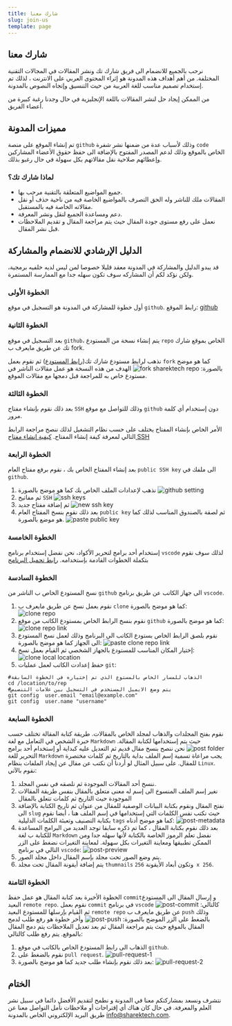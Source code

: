 ```yaml
---
title: شارك معنا 
slug: join-us
template: page
---
```


## شارك معنا
نرحب بالجميع للانضمام الى فريق شارك تك ونشر المقالات في المجالات التقنية المختلفة. من أهم أهداف هذه المدونة هو إثراء المحتوى العربي على الانترنت ، لذلك تم إستخدام تصميم مناسب للغة العربية  من حيث التنسيق وإتجاه النصوص بالمدونة. 

من الممكن إيجاد حل لنشر المقالات باللغة الإنجليزية في حال وجدنا رغبة كبيرة من أعضاء الفريق.

## مميزات المدونة
تم إنشاء الموقع على منصة `github` وذلك لأسباب عدة من ضمنها نشر شفرة `code` الخاص بالموقع وذلك لدعم المصدر المفتوح بالإضافة الى حفظ حقوق الأعضاء المشاركين وإعطائهم صلاحية نقل مقالاتهم بكل سهولة في حال رغبو بذلك.

### لماذا شارك تك؟
- جميع المواضيع المتعلقة بالتقنية مرحب بها.
- المقالات ملك للناشر وله الحق التصرف بالمواضيع الخاصة فيه من ناحية حذف أو نقل مقالاته الخاصة فيه بالمستقبل.
-  دعم ومساعدة الجميع لنقل ونشر المعرفة.
- نعمل على رفع مستوى جودة المقال حيث يتم مراجعة المقال و تقديم الملاحظات قبل نشر المقال.

## الدليل الإرشادي للانضمام والمشاركة
قد يبدو الدليل والمشاركة في المدونة معقد قليلا خصوصا لمن ليس لديه خلفيه برمجية، ولكن نؤكد لكم أن المشاركه سوف تكون سهله جدا مع الممارسة المستمرة.

### الخطوة الأولى
أول خطوة للمشاركة في المدونة هو التسجيل في موقع `github`.
رابط الموقع: [github](https://github.com/)

### الخطوة الثانية 
بعد التسجيل في موقع `github`، يتم إنشاء نسخة من المستودع `repo`
 الخاص بموقع شارك تك عن طريق مايعرف ب fork.

نذهب لرابط مستودع شارك تك([رابط المستودع](https://github.com/sharektech/sharektech.com)) ثم نقوم بعمل `fork` كما هو موضح بالصورة:
![fork sharektech repo](../images/join-us/sharektech-github-link.png "fork sharektech repo")
 الهدف من هذه النسخة هو عمل مقالات الناشر في مستودع خاص به للمراجعة قبل دمجها مع مقالات الموقع.

### الخطوة الثالثة
بعد ذلك نقوم بإنشاء مفتاح `SSH` وذلك للتواصل مع موقع `github` دون إستخدام أي كلمة مرور.

الأمر الخاص بإنشاء المفتاح يختلف على حسب نظام التشغيل لذلك ننصح مراجعة الرابط التالي لمعرفة كيفة إنشاء المفتاح.
[كيفية إنشاء مفتاح SSH](https://docs.github.com/en/authentication/connecting-to-github-with-ssh/generating-a-new-ssh-key-and-adding-it-to-the-ssh-agent)

### الخطوة الرابعة  
بعد إنشاء المفتاح الخاص بك ، نقوم برفع مفتاح العام `public SSH key`  الى ملفك في `github`.
1. نذهب لإعدادات الملف الخاص بك كما هو موضح بالصورة
![github setting](../images/join-us/github-setting.png "github setting")
2. ثم مفاتيح `SSH`
![ssh keys](../images/join-us/github-ssh-key.png "ssh keys")
3. ثم إضافة مفتاح جديد
![new ssh key](../images/join-us/new-ssh-key.png "new ssh key")
4. بعد ذلك نقوم بنسخ المفتاح العام `public key` ثم لصقة بالصندوق المناسب لذلك كما هو موضع بالصورة.
![paste public key](../images/join-us/paste-public-key.png "paste public key")

### الخطوة الخامسة
إستخدام أحد برامج لتحرير الأكواد، نحن نفضل إستخدام برنامج `vscode` لذلك سوف نقوم بتكملة الخطوات القادمة بإستخدامه.
[رابط تحميل البرنامج](https://code.visualstudio.com/download)

### الخطوة السادسة
نسخ المستودع الخاص ب الناشر من `github` الى جهاز الكاتب عن طريق برنامج `vscode`.

1. نقوم بعمل نسخ عن طريق مايعرف ب `clone` كما هو موضح بالصورة:
![clone repo](../images/join-us/clone-repo.png "clone rep")
2. نقوم بنسخ الرابط الخاص بمستودع الكاتب من موقع `github` كما هو موضح بالصورة:
![clone repo link](../images/join-us/clone-repo-link.png "clone rep link")
3. نقوم بلصق الرابط الخاص بستودع الكاتب الى البرنامج وذلك لعمل نسخ المستودع الى الجهاز كما هو موضح بالصورة:
![paste clone repo link](../images/join-us/paste-clone-rep-link.png "paste clone rep link")
4. إختيار المكان المناسب للمستودع بالجهاز الشخصي ثم القيام بعمل نسخ:
![clone local location](../images/join-us/clone-local-location.png "clone local location")
5.  حفظ إعدادت الكاتب لعمل عمليات `git`:
```
#الذهاب للمسار الخاص بالمستوع الذي تم إختياره في الخطوة السابقة
cd /location/to/rep
#يتم وضع الايميل المستخدم في التسجيل بين علامات التنصيص
git config  user.email "email@example.com"
git config  user.name "username"
```
### الخطوة السابعة
نقوم بفتح المجلدات والذهاب لمجلد الخاص بالمقالات. طريقة كتابة المقالة تختلف حسب خبرة الشخص في التعامل مع لغة `Markdown`  حيث يتم إستخدامها لكتابة المقالة.
![post folder](../images/join-us/post-folder.png "post folder")
نحن ننصح بنسخ مقال قديم ثم التعديل عليه كبداية أو إستخدام أحد برامج التحرير للغة `Markdown` 
يجب مراعاة تسمية إسم الملف بداية بالتاريخ ثم كلمات مختصرة للمقال. على سبيل المثال لو أردنا أن نكتب عن مقال عن إيجاد الملفات بنظام `Linux`. نقوم بالآتي:
1. ننسخ أحد المقالات الموجودة ثم نلصقه في نفس المجلد.
2. نغير إسم الملف المنسوخ الى إسم له معنى متعلق بالمقال بنفس طريقة المقالات الموجودة حيث التاريخ ثم كلمات تتعلق بالمقال
3. نفتح المقال ونقوم بكتابة البيانات الوصفية للمقال من عنوان ثم تاريخ الكتابة بالإضافة الى `slug` حيث نكتب نفس الكلمات التي إستخدامها في إسم الملف هنا ، أيضا نقوم بكتابة التصنيف وتعبئة الكلمات الدليلية `tags` كما هو موضح أدناه:
![post-metadata](../images/join-us/post-metadata.png "post-metadata")
4. بعد ذلك نقوم بكتابة المقال ، كما تم ذكره سابقا توجد العديد من البرامج المساعدة للكتابة ب لغة `Markdown` نفضل تعلم الرموز الخاصة بالكتابة لأنها سهله جدا ومن الممكن تطبيقها ومعاينة التغيرات بكل سهولة. لمعاينة التغيرات نضغط على الزر التالي في برنامج `vscode`:
![post-preview](../images/join-us/post-preview.png "post-preview")
5. يتم وضع الصور تحت مجلد بإسم المقال داخل مجلد الصور.
6. يتم إضافة أيقونة المقال تحت مجلد `thumnails` وتكون أبعاد الأيقونة `256 x 256`.
### الخطوة الثامنة
الخطوة الأخيرة بعد كتابة المقال هو عمل حفظ `commit`و إرسال المقال الى المستودع البعيد `remote repo`. نقوم بعمل `commit` في برنامج `vscode` كالتالي:
![post-commit](../images/join-us/post-commit.png "post-commit")
ثم القيام بإرسلها للمستودع البعيد `remote repo` عن طريق مايعرف ب `push` وذلك بالضغط على الزر الموضح بالصورة:
![post-push](../images/join-us/post-push.png "post-push")
وأخر خطوة هو رفع طلب لدمج المقال بالموقع حيث يتم مراجعة المقال ثم بعد تعديل الملاحظات يتم دمج المقال بالموقع. يتم رفع طلب كالتالي:
1.  الذهاب الى رابط المستودع الخاص بالكاتب في موقع `github`.
2. نقوم بالضغط على `pull request`.
![pull-request-1](../images/join-us/pull-request-1.png "pull-request-1")
3. بعد ذلك نقوم بإنشاء طلب جديد كما هو موضح بالصورة:
![pull-request-2](../images/join-us/pull-request-2.png "pull-request-2")

## الختام
نتشرف ونسعد بمشاركتكم معنا في المدونة و نطمح لتقديم الأفضل دائما في سبيل نشر العلم والمعرفة. في حال كان هناك أي إقتراحات أو ملاحظات نأمل التواصل معنا عن طريق البريد الإلكتروني الخاص بالمدونة info@sharektech.com.

